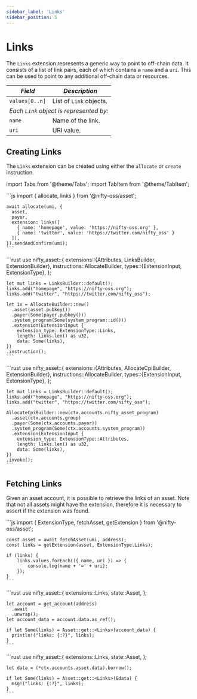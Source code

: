```yaml
---
sidebar_label: 'Links'
sidebar_position: 5
---
```


# Links

The `Links` extension represents a generic way to point to off-chain data. It consists of a list of link pairs, each of which contains a `name` and a `uri`. This can be used to point to any additional off-chain data or resources.

<!-- Begin table -->
<table class="account-layout-table">
    <thead>
        <tr>
            <th><i>Field</i></th>
            <th><i>Description</i></th>
        </tr>
    </thead>
    <tbody>
        <tr>
            <td><code>values[0..n]</code></td>
            <td>List of <code>Link</code> objects.</td>
        </tr>
        <tr>
            <td colspan="2"><i>Each <code>Link</code> object is represented by:</i></td>
        </tr>
        <tr>
            <td><code>name</code></td>
            <td>Name of the link.</td>
        </tr>
        <tr>
            <td><code>uri</code></td>
            <td>URI value.</td>
        </tr>
    </tbody>
</table>
<!-- End table -->

## Creating Links

The `Links` extension can be created using either the `allocate` or `create` instruction.

import Tabs from '@theme/Tabs';
import TabItem from '@theme/TabItem';

<Tabs>
  <TabItem value="javascript" label="JavaScript" default>
    ```js
    import { allocate, links } from '@nifty-oss/asset';

    await allocate(umi, {
      asset,
      payer,
      extension: links([
        { name: 'homepage', value: 'https://nifty-oss.org' },
        { name: 'twitter', value: 'https://twitter.com/nifty_oss' }
      ]),
    }).sendAndConfirm(umi);
    ```
  </TabItem>
  <TabItem value="rust" label="Rust">
    ```rust
    use nifty_asset::{
      extensions::{Attributes, LinksBuilder, ExtensionBuilder},
      instructions::AllocateBuilder,
      types::{ExtensionInput, ExtensionType},
    };

    let mut links = LinksBuilder::default();
    links.add("homepage", "https://nifty-oss.org");
    links.add("twitter", "https://twitter.com/nifty_oss");

    let ix = AllocateBuilder::new()
      .asset(asset.pubkey())
      .payer(Some(payer.pubkey()))
      .system_program(Some(system_program::id()))
      .extension(ExtensionInput {
        extension_type: ExtensionType::Links,
        length: links.len() as u32,
        data: Some(links),
    })
    .instruction();
    ```
  </TabItem>
  <TabItem value="rust on-chain" label="Rust (on-chain)">
    ```rust
    use nifty_asset::{
      extensions::{Attributes, AllocateCpiBuilder, ExtensionBuilder},
      instructions::AllocateBuilder,
      types::{ExtensionInput, ExtensionType},
    };

    let mut links = LinksBuilder::default();
    links.add("homepage", "https://nifty-oss.org");
    links.add("twitter", "https://twitter.com/nifty_oss");

    AllocateCpiBuilder::new(ctx.accounts.nifty_asset_program)
      .asset(ctx.accounts.group)
      .payer(Some(ctx.accounts.payer))
      .system_program(Some(ctx.accounts.system_program))
      .extension(ExtensionInput {
        extension_type: ExtensionType::Attributes,
        length: links.len() as u32,
        data: Some(links),
    })
    .invoke();
    ```
  </TabItem>
</Tabs>

## Fetching Links

Given an asset account, it is possible to retrieve the links of an asset. Note that not all assets might have the extension, therefore it is necessary to assert if the extension was found.

<Tabs>
  <TabItem value="javascript" label="JavaScript" default>
    ```js
    import {
      ExtensionType,
      fetchAsset,
      getExtension
    } from '@nifty-oss/asset';

    const asset = await fetchAsset(umi, address);
    const links = getExtension(asset, ExtensionType.Links);

    if (links) {
        links.values.forEach(({ name, uri }) => {
            console.log(name + '=' + uri);
        });
    }
    ```
  </TabItem>
  <TabItem value="rust" label="Rust">
    ```rust
    use nifty_asset::{
      extensions::Links,
      state::Asset,
    };

    let account = get_account(address)
      .await
      .unwrap();
    let account_data = account.data.as_ref();

    if let Some(links) = Asset::get::<Links>(account_data) {
      println!("links: {:?}", links);
    }
    ```
  </TabItem>
  <TabItem value="rust on-chain" label="Rust (on-chain)">
    ```rust
    use nifty_asset::{
      extensions::Links,
      state::Asset,
    };

    let data = (*ctx.accounts.asset.data).borrow();

    if let Some(links) = Asset::get::<Links>(&data) {
      msg!("links: {:?}", links);
    }
    ```
  </TabItem>
</Tabs>